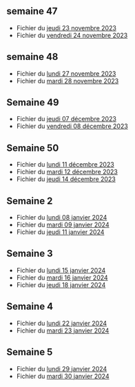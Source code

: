 ## semaine 47

- Fichier du [jeudi 23 novembre 2023](./6eme2/2023-11-23_6eme2.pdf)
- Fichier du [vendredi 24 novembre 2023](./6eme2/2023-11-24_6eme2.pdf)


## semaine 48
 
- Fichier du [lundi 27 novembre 2023](./6eme2/2023-11-27_6eme2.pdf)
- Fichier du [mardi 28 novembre 2023](./6eme2/2023-11-28_6eme2.pdf)

## Semaine 49 

- Fichier du [jeudi 07 décembre 2023](./6eme2/2023-12-07_6eme2.pdf)
- Fichier du [vendredi 08 décembre 2023](./6eme2/2023-12-08_6eme2.pdf)

## Semaine 50

- Fichier du [lundi 11 décembre 2023](./6eme2/2023-12-11_6eme2.pdf)
- Fichier du [mardi 12 décembre 2023](./6eme2/2023-12-12_6eme2.pdf)
- Fichier du [jeudi 14 décembre 2023](./6eme2/2023-12-14_6eme2.pdf)

## Semaine 2

- Fichier du [lundi 08 janvier 2024](./6eme2/2024-01-08_6eme2.pdf)
- Fichier du [mardi 09 janvier 2024](./6eme2/2024-01-09_6eme2.pdf)
- Fichier du [jeudi 11 janvier 2024](./6eme2/2024-01-11_6eme2.pdf)

## Semaine 3 

- Fichier du [lundi 15 janvier 2024](./6eme2/2024-01-15_6eme2.pdf)
- Fichier du [mardi 16 janvier 2024](./6eme2/2024-01-16_6eme2.pdf)
- Fichier du [jeudi 18 janvier 2024](./6eme2/2024-01-18_6eme2.pdf)

## Semaine 4

- Fichier du [lundi 22 janvier 2024](./6eme2/2024-01-22_6eme2.pdf)
- Fichier du [mardi 23 janvier 2024](./6eme2/2024-01-23_6eme2.pdf)

## Semaine 5

- Fichier du [lundi 29 janvier 2024](./6eme2/2024-01-29_6eme2.pdf)
- Fichier du [mardi 30 janvier 2024](./6eme2/2024-01-30_6eme2.pdf)
